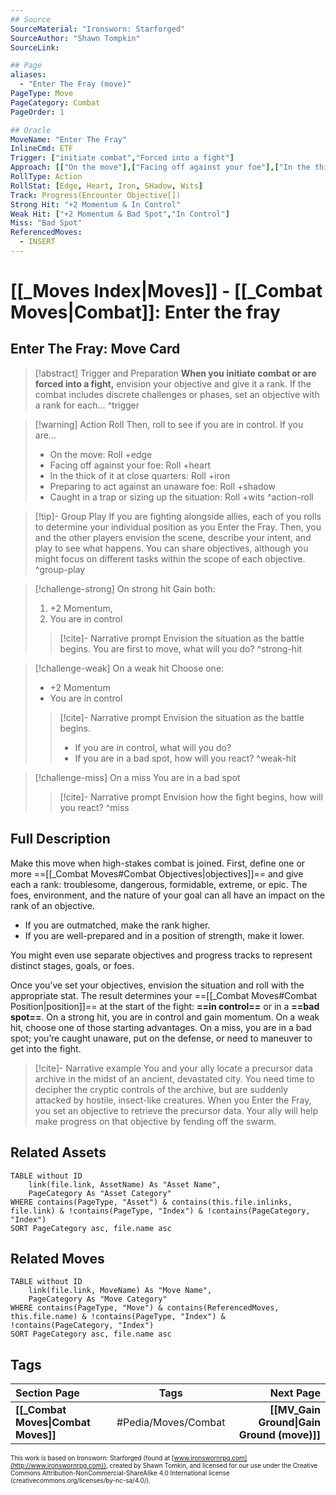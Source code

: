 ```yaml
---
## Source
SourceMaterial: "Ironsworn: Starforged"
SourceAuthor: "Shawn Tompkin"
SourceLink: 

## Page
aliases:
  - "Enter The Fray (move)"
PageType: Move
PageCategory: Combat
PageOrder: 1

## Oracle
MoveName: "Enter The Fray"
InlineCmd: ETF
Trigger: ["initiate combat","Forced into a fight"]
Approach: [["On the move"],["Facing off against your foe"],["In the thick of it at close quarters"],["Preparing to act against an unaware foe"],["Caught in a trap","Sizing up the situation"]]
RollType: Action
RollStat: [Edge, Heart, Iron, SHadow, Wits]
Track: Progress(Encounter Objective[])
Strong Hit: "+2 Momentum & In Control"
Weak Hit: ["+2 Momentum & Bad Spot","In Control"]
Miss: "Bad Spot"
ReferencedMoves: 
  - INSERT
---
```

# [[_Moves Index|Moves]] - [[_Combat Moves|Combat]]: Enter the fray

## Enter The Fray: Move Card
>[!abstract]  Trigger and Preparation
>**When you initiate combat or are forced into a fight,** envision your objective and give it a rank. If the combat includes discrete challenges or phases, set an objective with a rank for each... ^trigger

> [!warning] Action Roll
> Then, roll to see if you are in control. If you are...
> - On the move: Roll +edge
> - Facing off against your foe: Roll +heart
> - In the thick of it at close quarters: Roll +iron
> - Preparing to act against an unaware foe: Roll +shadow
> - Caught in a trap or sizing up the situation: Roll +wits ^action-roll

> [!tip]- Group Play
> If you are fighting alongside allies, each of you rolls to determine your individual position as you Enter the Fray. Then, you and the other players envision the scene, describe your intent, and play to see what happens. You can share objectives, although you might focus on different tasks within the scope of each objective. ^group-play

> [!challenge-strong] On strong hit
> Gain both:
> 1. +2 Momentum, 
> 2. You are in control
> > [!cite]- Narrative prompt
> > Envision the situation as the battle begins.  You are first to move, what will you do? ^strong-hit

> [!challenge-weak] On a weak hit
> Choose one:
>- +2 Momentum
>- You are in control
> > [!cite]- Narrative prompt
> > Envision the situation as the battle begins.  
> > * If you are in control, what will you do?
> > * If you are in a bad spot, how will you react? ^weak-hit

> [!challenge-miss] On a miss
> You are in a bad spot
> > [!cite]- Narrative prompt
> > Envision how the fight begins, how will you react? ^miss

## Full Description
Make this move when high-stakes combat is joined. First, define one or more ==[[_Combat Moves#Combat Objectives|objectives]]== and give each a rank: troublesome, dangerous, formidable, extreme, or epic. The foes, environment, and the nature of your goal can all have an impact on the rank of an objective. 
* If you are outmatched, make the rank higher. 
* If you are well-prepared and in a position of strength, make it lower. 

You might even use separate objectives and progress tracks to represent distinct stages, goals, or foes. 

Once you’ve set your objectives, envision the situation and roll with the appropriate stat. The result determines your ==[[_Combat Moves#Combat Position|position]]==  at the start of the fight: **==in control==** or in a **==bad spot==**. On a strong hit, you are in control and gain momentum. On a weak hit, choose one of those starting advantages. On a miss, you are in a bad spot; you’re caught unaware, put on the defense, or need to maneuver to get into the fight. 

> [!cite]- Narrative example
> You and your ally locate a precursor data archive in the midst of an ancient, devastated city. You need time to decipher the cryptic controls of the archive, but are suddenly attacked by hostile, insect-like creatures. When you Enter the Fray, you set an objective to retrieve the precursor data. Your ally will help make progress on that objective by fending off the swarm.

## Related Assets
```dataview
TABLE without ID
	link(file.link, AssetName) As "Asset Name",
	PageCategory As "Asset Category"
WHERE contains(PageType, "Asset") & contains(this.file.inlinks, file.link) & !contains(PageType, "Index") & !contains(PageCategory, "Index")
SORT PageCategory asc, file.name asc
```

## Related Moves
```dataview
TABLE without ID
	link(file.link, MoveName) As "Move Name",
	PageCategory As "Move Category"
WHERE contains(PageType, "Move") & contains(ReferencedMoves, this.file.name) & !contains(PageType, "Index") & !contains(PageCategory, "Index")
SORT PageCategory asc, file.name asc
```

## Tags
| Section Page | Tags | Next Page |
|:--- |:---:| ---:|
| **[[_Combat Moves\|Combat Moves]]** | #Pedia/Moves/Combat | **[[MV_Gain Ground\|Gain Ground (move)]]** |

<font size=-2>This work is based on Ironsworn: Starforged (found at [www.ironswornrpg.com](http://www.ironswornrpg.com)), created by Shawn Tomkin, and licensed for our use under the Creative Commons Attribution-NonCommercial-ShareAlike 4.0 International license  (creativecommons.org/licenses/by-nc-sa/4.0/).</font>